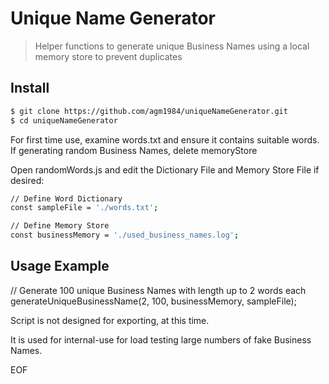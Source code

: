 # Unique Name Generator
> Helper functions to generate unique Business Names using a local memory store to prevent duplicates

## Install
``` bash
$ git clone https://github.com/agm1984/uniqueNameGenerator.git
$ cd uniqueNameGenerator
```

For first time use, examine words.txt and ensure it contains suitable words.
If generating random Business Names, delete memoryStore

Open randomWords.js and edit the Dictionary File and Memory Store File if desired:
``` bash
// Define Word Dictionary
const sampleFile = './words.txt';

// Define Memory Store
const businessMemory = './used_business_names.log';
```

## Usage Example
// Generate 100 unique Business Names with length up to 2 words each
generateUniqueBusinessName(2, 100, businessMemory, sampleFile);

Script is not designed for exporting, at this time.

It is used for internal-use for load testing large numbers of fake Business Names.

EOF
